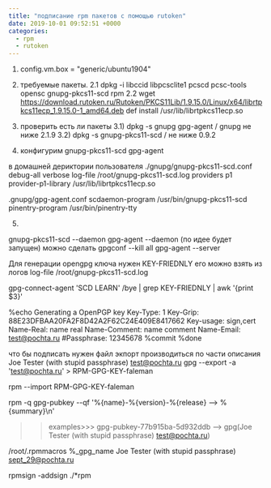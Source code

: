 ```yaml
---
title: "подписание rpm пакетов с помощью rutoken"
date: 2019-10-01 09:52:51 +0000
categories:
  - rpm 
  - rutoken
---
```


1)  config.vm.box = "generic/ubuntu1904"

2) требуемые пакеты.
   2.1 dpkg -i libccid libpcsclite1 pcscd pcsc-tools opensc gnupg-pkcs11-scd  rpm
   2.2 wget https://download.rutoken.ru/Rutoken/PKCS11Lib/1.9.15.0/Linux/x64/librtpkcs11ecp_1.9.15.0-1_amd64.deb
           def install /usr/lib/librtpkcs11ecp.so

3) проверить есть ли пакеты 
   3.1) dpkg -s gnupg gpg-agent / gnupg не ниже 2.1.9
   3.2) dpkg -s gnupg-pkcs11-scd  / не ниже 0.9.2
  
4) конфигурим
   gnupg-pkcs11-scd
   gpg-agent

в домашней дериктории пользователя 
./gnupg/gnupg-pkcs11-scd.conf
 debug-all
 verbose
 log-file /root/gnupg-pkcs11-scd.log
 providers p1
 provider-p1-library /usr/lib/librtpkcs11ecp.so 

.gnupg/gpg-agent.conf
 scdaemon-program /usr/bin/gnupg-pkcs11-scd
 pinentry-program /usr/bin/pinentry-tty

5)
 gnupg-pkcs11-scd --daemon
 gpg-agent  --daemon (по идее будет запущен)  можно  сделать gpgconf --kill all
 gpg-agent  --server

Для генерации opengpg ключа нужен KEY-FRIEDNLY  его можно взять из логов log-file /root/gnupg-pkcs11-scd.log 

gpg-connect-agent  'SCD LEARN' /bye | grep KEY-FRIEDNLY  | awk '{print $3}'


%echo Generating a OpenPGP key
Key-Type: 1
Key-Grip: 88E23DFBAA20FA2F8D42A2F62C24E409E8417662
Key-usage: sign,cert
Name-Real: name real
Name-Comment: name comment
Name-Email: test@pochta.ru
#Passphrase: 12345678
%commit
%done

что бы подписать нужен файл экпорт производиться по части описания Joe Tester (with stupid passphrase) <test@pochta.ru>
gpg --export -a 'test@pochta.ru' > RPM-GPG-KEY-faleman

rpm --import RPM-GPG-KEY-faleman


rpm -q gpg-pubkey --qf '%{name}-%{version}-%{release} --> %{summary}\n'
   >>examples>>> gpg-pubkey-77b915ba-5d932ddb --> gpg(Joe Tester (with stupid passphrase) <test@pochta.ru>)


/root/.rpmmacros
%_gpg_name Joe Tester (with stupid passphrase) <sept_29@pochta.ru>

rpmsign -addsign ./*rpm

